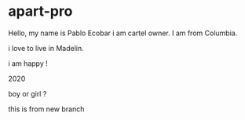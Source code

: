# apart-pro

Hello, my name is Pablo Ecobar i am cartel owner.
I am from Columbia.

i love to live in Madelin.

i am happy !

2020

boy or girl ?

this is from new branch

